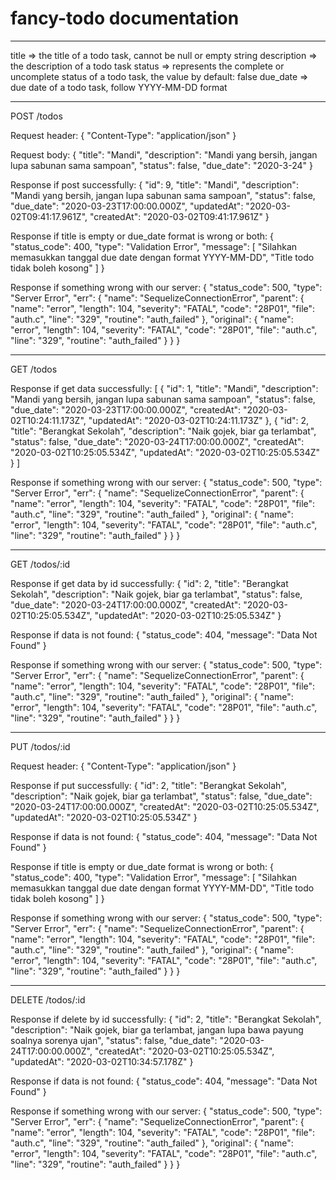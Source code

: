 # fancy-todo documentation
_______________________________________________________________________

title       => the title of a todo task, cannot be null or empty string
description => the description of a todo task
status      => represents the complete or uncomplete status of a todo task, the value by default: false
due_date    => due date of a todo task, follow YYYY-MM-DD format
_______________________________________________________________________

POST /todos

Request header:
{
    "Content-Type": "application/json"
}

Request body:
{
	"title": "Mandi",
	"description": "Mandi yang bersih, jangan lupa sabunan sama sampoan",
	"status": false,
	"due_date": "2020-3-24"
}

Response if post successfully:
{
    "id": 9,
    "title": "Mandi",
    "description": "Mandi yang bersih, jangan lupa sabunan sama sampoan",
    "status": false,
    "due_date": "2020-03-23T17:00:00.000Z",
    "updatedAt": "2020-03-02T09:41:17.961Z",
    "createdAt": "2020-03-02T09:41:17.961Z"
}

Response if title is empty or due_date format is wrong or both:
{
    "status_code": 400,
    "type": "Validation Error",
    "message": [
        "Silahkan memasukkan tanggal due date dengan format YYYY-MM-DD",
        "Title todo tidak boleh kosong"
    ]
}

Response if something wrong with our server:
{
    "status_code": 500,
    "type": "Server Error",
    "err": {
        "name": "SequelizeConnectionError",
        "parent": {
            "name": "error",
            "length": 104,
            "severity": "FATAL",
            "code": "28P01",
            "file": "auth.c",
            "line": "329",
            "routine": "auth_failed"
        },
        "original": {
            "name": "error",
            "length": 104,
            "severity": "FATAL",
            "code": "28P01",
            "file": "auth.c",
            "line": "329",
            "routine": "auth_failed"
        }
    }
}
_______________________________________________________________________

GET /todos

Response if get data successfully:
[
    {
        "id": 1,
        "title": "Mandi",
        "description": "Mandi yang bersih, jangan lupa sabunan sama sampoan",
        "status": false,
        "due_date": "2020-03-23T17:00:00.000Z",
        "createdAt": "2020-03-02T10:24:11.173Z",
        "updatedAt": "2020-03-02T10:24:11.173Z"
    },
    {
        "id": 2,
        "title": "Berangkat Sekolah",
        "description": "Naik gojek, biar ga terlambat",
        "status": false,
        "due_date": "2020-03-24T17:00:00.000Z",
        "createdAt": "2020-03-02T10:25:05.534Z",
        "updatedAt": "2020-03-02T10:25:05.534Z"
    }
]

Response if something wrong with our server:
{
    "status_code": 500,
    "type": "Server Error",
    "err": {
        "name": "SequelizeConnectionError",
        "parent": {
            "name": "error",
            "length": 104,
            "severity": "FATAL",
            "code": "28P01",
            "file": "auth.c",
            "line": "329",
            "routine": "auth_failed"
        },
        "original": {
            "name": "error",
            "length": 104,
            "severity": "FATAL",
            "code": "28P01",
            "file": "auth.c",
            "line": "329",
            "routine": "auth_failed"
        }
    }
}
_______________________________________________________________________

GET /todos/:id

Response if get data by id successfully:
{
    "id": 2,
    "title": "Berangkat Sekolah",
    "description": "Naik gojek, biar ga terlambat",
    "status": false,
    "due_date": "2020-03-24T17:00:00.000Z",
    "createdAt": "2020-03-02T10:25:05.534Z",
    "updatedAt": "2020-03-02T10:25:05.534Z"
}

Response if data is not found:
{
    "status_code": 404,
    "message": "Data Not Found"
}

Response if something wrong with our server:
{
    "status_code": 500,
    "type": "Server Error",
    "err": {
        "name": "SequelizeConnectionError",
        "parent": {
            "name": "error",
            "length": 104,
            "severity": "FATAL",
            "code": "28P01",
            "file": "auth.c",
            "line": "329",
            "routine": "auth_failed"
        },
        "original": {
            "name": "error",
            "length": 104,
            "severity": "FATAL",
            "code": "28P01",
            "file": "auth.c",
            "line": "329",
            "routine": "auth_failed"
        }
    }
}
_______________________________________________________________________

PUT /todos/:id

Request header:
{
    "Content-Type": "application/json"
}

Response if put successfully:
{
    "id": 2,
    "title": "Berangkat Sekolah",
    "description": "Naik gojek, biar ga terlambat",
    "status": false,
    "due_date": "2020-03-24T17:00:00.000Z",
    "createdAt": "2020-03-02T10:25:05.534Z",
    "updatedAt": "2020-03-02T10:25:05.534Z"
}

Response if data is not found:
{
    "status_code": 404,
    "message": "Data Not Found"
}

Response if title is empty or due_date format is wrong or both:
{
    "status_code": 400,
    "type": "Validation Error",
    "message": [
        "Silahkan memasukkan tanggal due date dengan format YYYY-MM-DD",
        "Title todo tidak boleh kosong"
    ]
}

Response if something wrong with our server:
{
    "status_code": 500,
    "type": "Server Error",
    "err": {
        "name": "SequelizeConnectionError",
        "parent": {
            "name": "error",
            "length": 104,
            "severity": "FATAL",
            "code": "28P01",
            "file": "auth.c",
            "line": "329",
            "routine": "auth_failed"
        },
        "original": {
            "name": "error",
            "length": 104,
            "severity": "FATAL",
            "code": "28P01",
            "file": "auth.c",
            "line": "329",
            "routine": "auth_failed"
        }
    }
}
_______________________________________________________________________

DELETE /todos/:id

Response if delete by id successfully:
{
    "id": 2,
    "title": "Berangkat Sekolah",
    "description": "Naik gojek, biar ga terlambat, jangan lupa bawa payung soalnya sorenya ujan",
    "status": false,
    "due_date": "2020-03-24T17:00:00.000Z",
    "createdAt": "2020-03-02T10:25:05.534Z",
    "updatedAt": "2020-03-02T10:34:57.178Z"
}

Response if data is not found:
{
    "status_code": 404,
    "message": "Data Not Found"
}

Response if something wrong with our server:
{
    "status_code": 500,
    "type": "Server Error",
    "err": {
        "name": "SequelizeConnectionError",
        "parent": {
            "name": "error",
            "length": 104,
            "severity": "FATAL",
            "code": "28P01",
            "file": "auth.c",
            "line": "329",
            "routine": "auth_failed"
        },
        "original": {
            "name": "error",
            "length": 104,
            "severity": "FATAL",
            "code": "28P01",
            "file": "auth.c",
            "line": "329",
            "routine": "auth_failed"
        }
    }
}